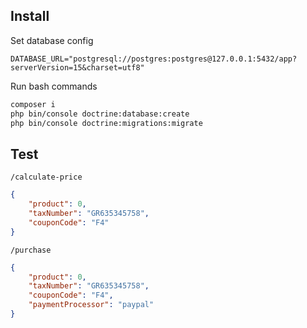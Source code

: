 ## Install
Set database config
```dotenv
DATABASE_URL="postgresql://postgres:postgres@127.0.0.1:5432/app?serverVersion=15&charset=utf8"
```
Run bash commands
```bash
composer i
php bin/console doctrine:database:create
php bin/console doctrine:migrations:migrate
```


## Test
`/calculate-price`
```json
{
    "product": 0,
    "taxNumber": "GR635345758",
    "couponCode": "F4"
}
```

`/purchase`
```json
{
    "product": 0,
    "taxNumber": "GR635345758",
    "couponCode": "F4",
    "paymentProcessor": "paypal"
}
```
